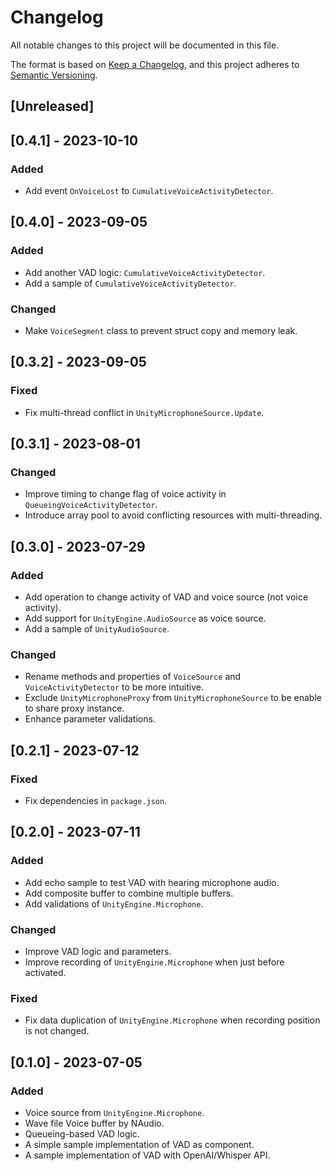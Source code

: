 # Changelog

All notable changes to this project will be documented in this file.

The format is based on [Keep a Changelog](https://keepachangelog.com/en/1.0.0/),
and this project adheres to [Semantic Versioning](https://semver.org/spec/v2.0.0.html).

## [Unreleased]

## [0.4.1] - 2023-10-10

### Added
- Add event `OnVoiceLost` to `CumulativeVoiceActivityDetector`.

## [0.4.0] - 2023-09-05

### Added
- Add another VAD logic: `CumulativeVoiceActivityDetector`.
- Add a sample of `CumulativeVoiceActivityDetector`.

### Changed
- Make `VoiceSegment` class to prevent struct copy and memory leak.

## [0.3.2] - 2023-09-05

### Fixed
- Fix multi-thread conflict in `UnityMicrophoneSource.Update`.

## [0.3.1] - 2023-08-01

### Changed
- Improve timing to change flag of voice activity in `QueueingVoiceActivityDetector`.
- Introduce array pool to avoid conflicting resources with multi-threading.

## [0.3.0] - 2023-07-29

### Added
- Add operation to change activity of VAD and voice source (not voice activity).
- Add support for `UnityEngine.AudioSource` as voice source.
- Add a sample of `UnityAudioSource`.

### Changed
- Rename methods and properties of `VoiceSource` and `VoiceActivityDetector` to be more intuitive.
- Exclude `UnityMicrophoneProxy` from `UnityMicrophoneSource` to be enable to share proxy instance.
- Enhance parameter validations.

## [0.2.1] - 2023-07-12

### Fixed
- Fix dependencies in `package.json`.

## [0.2.0] - 2023-07-11

### Added
- Add echo sample to test VAD with hearing microphone audio.
- Add composite buffer to combine multiple buffers.
- Add validations of `UnityEngine.Microphone`.

### Changed
- Improve VAD logic and parameters.
- Improve recording of `UnityEngine.Microphone` when just before activated.

### Fixed
- Fix data duplication of `UnityEngine.Microphone` when recording position is not changed.

## [0.1.0] - 2023-07-05

### Added
- Voice source from `UnityEngine.Microphone`.
- Wave file Voice buffer by NAudio.
- Queueing-based VAD logic.
- A simple sample implementation of VAD as component.
- A sample implementation of VAD with OpenAI/Whisper API.
